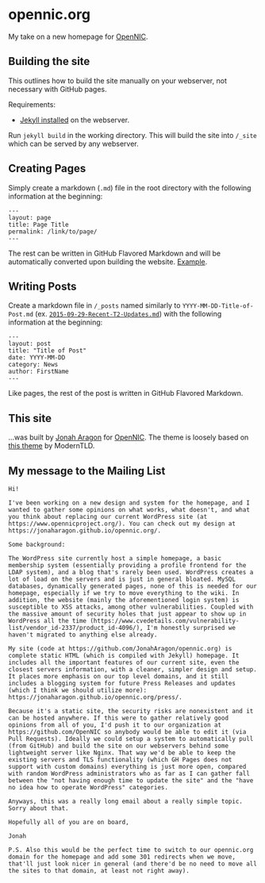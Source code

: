 # opennic.org

My take on a new homepage for [OpenNIC](https://github.com/OpenNIC).

## Building the site

This outlines how to build the site manually on your webserver, not necessary with GitHub pages.

Requirements:

 - [Jekyll installed](https://jekyllrb.com/docs/installation/) on the webserver.

Run `jekyll build` in the working directory. This will build the site into `/_site` which can be served by any webserver.

## Creating Pages

Simply create a markdown (`.md`) file in the root directory with the following information at the beginning:

```
---
layout: page
title: Page Title
permalink: /link/to/page/
---
```

The rest can be written in GitHub Flavored Markdown and will be automatically converted upon building the website. [Example](/irc.md).

## Writing Posts

Create a markdown file in `/_posts` named similarly to `YYYY-MM-DD-Title-of-Post.md` (ex. [`2015-09-29-Recent-T2-Updates.md`](/_posts/2015-09-29-Recent-T2-Updates.md)) with the following information at the beginning:

```
---
layout: post
title: "Title of Post"
date: YYYY-MM-DD
category: News
author: FirstName
---
```

Like pages, the rest of the post is written in GitHub Flavored Markdown.

## This site

...was built by [Jonah Aragon](https://github.com/JonahAragon) for [OpenNIC](https://www.opennicproject.org). The theme is loosely based on [this theme](https://github.com/ModernTLD/site-theme) by ModernTLD.

## My message to the Mailing List

```
Hi!

I've been working on a new design and system for the homepage, and I wanted to gather some opinions on what works, what doesn't, and what you think about replacing our current WordPress site (at https://www.opennicproject.org/). You can check out my design at https://jonaharagon.github.io/opennic.org/.

Some background:

The WordPress site currently host a simple homepage, a basic membership system (essentially providing a profile frontend for the LDAP system), and a blog that's rarely been used. WordPress creates a lot of load on the servers and is just in general bloated. MySQL databases, dynamically generated pages, none of this is needed for our homepage, especially if we try to move everything to the wiki. In addition, the website (mainly the aforementioned login system) is susceptible to XSS attacks, among other vulnerabilities. Coupled with the massive amount of security holes that just appear to show up in WordPress all the time (https://www.cvedetails.com/vulnerability-list/vendor_id-2337/product_id-4096/), I'm honestly surprised we haven't migrated to anything else already.

My site (code at https://github.com/JonahAragon/opennic.org) is complete static HTML (which is compiled with Jekyll) homepage. It includes all the important features of our current site, even the closest servers information, with a cleaner, simpler design and setup. It places more emphasis on our top level domains, and it still includes a blogging system for future Press Releases and updates (which I think we should utilize more): https://jonaharagon.github.io/opennic.org/press/.

Because it's a static site, the security risks are nonexistent and it can be hosted anywhere. If this were to gather relatively good opinions from all of you, I'd push it to our organization at https://github.com/OpenNIC so anybody would be able to edit it (via Pull Requests). Ideally we could setup a system to automatically pull (from GitHub) and build the site on our webservers behind some lightweight server like Nginx. That way we'd be able to keep the existing servers and TLS functionality (which GH Pages does not support with custom domains) everything is just more open, compared with random WordPress administrators who as far as I can gather fall between the "not having enough time to update the site" and the "have no idea how to operate WordPress" categories.

Anyways, this was a really long email about a really simple topic. Sorry about that.

Hopefully all of you are on board,

Jonah

P.S. Also this would be the perfect time to switch to our opennic.org domain for the homepage and add some 301 redirects when we move, that'll just look nicer in general (and there'd be no need to move all the sites to that domain, at least not right away).
```
